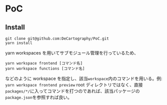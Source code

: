 # PoC

## Install

```
git clone git@github.com:DeCartography/PoC.git
yarn install
```

yarn workspaces を用いてサブモジュール管理を行っているため、

```
yarn workspace frontend [コマンド名]
yarn workspace functions [コマンド名]
```

などのように workspace を指定し、該当`workspace`内のコマンドを用いる。例: `yarn workspace frontend preview`
root ディレクトリではなく、直接`packages/*/`に入ってコマンドを打つのであれば、該当パッケージの`package.json`を参照すれば良い。
